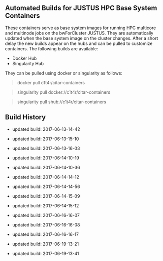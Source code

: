 ## Automated Builds for JUSTUS HPC Base System Containers

These containers serve as base system images for running HPC multicore and multinode jobs on the bwForCluster JUSTUS. 
They are automatically updated when the base system image on the cluster changes.
After a short delay the new builds appear on the hubs and can be pulled to customize containers.
The following builds are available:

* Docker Hub 
* Singularity Hub

They can be pulled using docker or singularity as follows:

>docker pull c1t4r/citar-containers

>singularity pull docker://c1t4r/citar-containers

>singularity pull shub://c1t4r/citar-containers

## Build History

* updated build: 2017-06-13-14-42

* updated build: 2017-06-13-15-10

* updated build: 2017-06-13-16-03

* updated build: 2017-06-14-10-19

* updated build: 2017-06-14-10-36

* updated build: 2017-06-14-14-12

* updated build: 2017-06-14-14-56

* updated build: 2017-06-14-15-09

* updated build: 2017-06-14-15-12

* updated build: 2017-06-16-16-07

* updated build: 2017-06-16-16-08

* updated build: 2017-06-16-16-17

* updated build: 2017-06-19-13-21

* updated build: 2017-06-19-13-41
